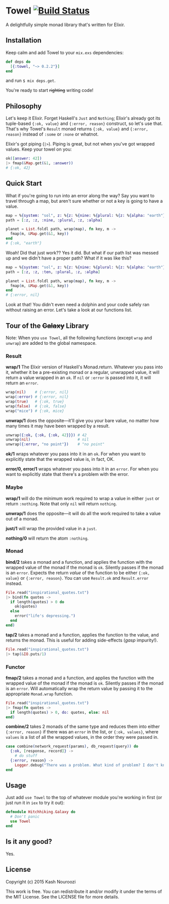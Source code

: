 # Towel [![Build Status](https://travis-ci.org/knrz/towel.svg)](https://travis-ci.org/knrz/towel)

A delightfully simple monad library that's written for Elixir.

## Installation

Keep calm and add Towel to your `mix.exs` dependencies:

```elixir
def deps do
  [{:towel, "~> 0.2.2"}]
end
```

and run `$ mix deps.get`.

You're ready to start ~~righting~~ writing code!

## Philosophy

Let's keep it Elixir. Forget Haskell's `Just` and `Nothing`; Elixir's already got its tuple-based `{:ok, value}` and `{:error, reason}` construct, so let's use that. That's why Towel's `Result` monad returns `{:ok, value}` and `{:error, reason}` instead of `:some` or `:none` or whatnot.

Elixir's got piping (`|>`). Piping is great, but not when you've got wrapped values. Keep your towel on you:

```elixir
ok([answer: 42])
|> fmap(&Map.get(&1, :answer))
# {:ok, 42}
```

## Quick Start

What if you're going to run into an error along the way? Say you want to travel through a map, but aren't sure whether or not a key is going to have a value.

```elixir
map = %{system: "sol", z: %{z: %{nine: %{plural: %{z: %{alpha: "earth"}}}}}}
path = [:z, :z, :nine, :plural, :z, :alpha]

planet = List.foldl path, wrap(map), fn key, m ->
  fmap(m, &Map.get(&1, key))
end
# {:ok, "earth"}
```

 Woah! Did that just work?? Yes it did. But what if our path list was messed up and we didn't have a proper path? What if it was like this?

```elixir
map = %{system: "sol", z: %{z: %{nine: %{plural: %{z: %{alpha: "earth"}}}}}}
path = [:z, :z, :ten, :plural, :z, :alpha]

planet = List.foldl path, wrap(map), fn key, m ->
  fmap(m, &Map.get(&1, key))
end
# {:error, nil}
```

Look at that! You didn't even need a dolphin and your code safely ran without raising an error. Let's take a look at our functions list.

## Tour of the ~~Galaxy~~ Library

Note: When you `use Towel`, all the following functions (except `wrap` and `unwrap`) are added to the global namespace.

### Result

**wrap/1** The Elixir version of Haskell's Monad.return. Whatever you pass into it, whether it be a pre-existing monad or a regular, unwrapped value, it will return a value wrapped in an `ok`. If `nil` or `:error` is passed into it, it will return an `error`.

```elixir
wrap(nil)    # {:error, nil}
wrap(:error) # {:error, nil}
wrap(true)   # {:ok, true}
wrap(false)  # {:ok, false}
wrap("mice") # {:ok, mice}
```

**unwrap/1** does the opposite—it'll give you your bare value, no matter how many times it may have been wrapped by a result.

```elixir
unwrap({:ok, {:ok, {:ok, 42}}}) # 42
unwrap(nil)                     # nil
unwrap({:error, "no point"})    # "no point"
```

**ok/1** wraps whatever you pass into it in an `ok`. For when you want to explicitly state that the wrapped value is, in fact, OK.

**error/0, error/1** wraps whatever you pass into it in an `error`. For when you want to explicitly state that there's a problem with the error.

### Maybe

**wrap/1** will do the minimum work required to wrap a value in either `just` or return `:nothing`. Note that only `nil` will return `nothing`.

**unwrap/1** does the opposite—it will do all the work required to take a value out of a monad.

**just/1** will wrap the provided value in a `just`.

**nothing/0** will return the atom `:nothing`.

### Monad

**bind/2** takes a monad and a function, and applies the function with the wrapped value of the monad if the monad is `ok`. Silently passes if the monad is an `error`. Expects the return _value_ of the function to be either `{:ok, value}` or `{:error, reason}`. You can use `Result.ok` and `Result.error` instead.

```elixir
File.read("inspirational_quotes.txt")
|> bind(fn quotes ->
  if length(quotes) > 0 do
    ok(quotes)
  else
    error("life's depressing.")
  end
end)
```

**tap/2** takes a monad and a function, applies the function to the value, and returns the monad. This is useful for adding side-effects (_gasp_ impurity!).

```elixir
File.read("inspirational_quotes.txt")
|> tap(&IO.puts/1)
```

### Functor

**fmap/2** takes a monad and a function, and applies the function with the wrapped value of the monad if the monad is `ok`. Silently passes if the monad is an `error`. Will automatically wrap the return value by passing it to the appropriate `Monad.wrap` function.

```elixir
File.read("inspirational_quotes.txt")
|> fmap(fn quotes ->
  if length(quotes) > 0, do: quotes, else: nil
end)
```

**combine/2** takes 2 monads of the same type and reduces them into either `{:error, reason}` if there was an `error` in the list, or `{:ok, values}`, where `values` is a list of all the wrapped values, in the order they were passed in.

```elixir
case combine(network_request(params), db_request(query)) do
  {:ok, [response, record]} ->
    # do stuff
  {:error, reason} ->
    Logger.debug("There was a problem. What kind of problem? I don't know.")
end
```

## Usage

Just add `use Towel` to the top of whatever module you're working in first (or just run it in `iex` to try it out):

```elixir
defmodule Hitchhiking.Galaxy do
  # Don't panic
  use Towel
end
```

## Is it any good?

Yes.

## License

Copyright (c) 2015 Kash Nouroozi

This work is free. You can redistribute it and/or modify it under the
terms of the MIT License. See the LICENSE file for more details.
